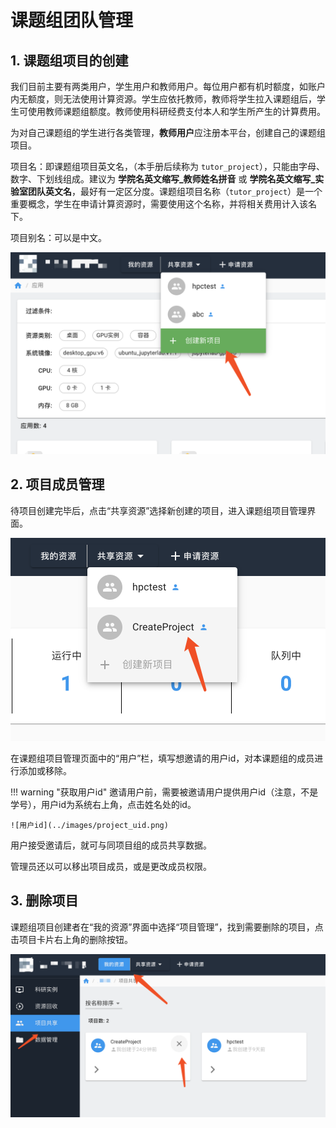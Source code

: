 # 课题组团队管理

## 1. 课题组项目的创建

我们目前主要有两类用户，学生用户和教师用户。每位用户都有机时额度，如账户内无额度，则无法使用计算资源。学生应依托教师，教师将学生拉入课题组后，学生可使用教师课题组额度。教师使用科研经费支付本人和学生所产生的计算费用。

为对自己课题组的学生进行各类管理，**教师用户**应注册本平台，创建自己的课题组项目。

项目名：即课题组项目英文名，（本手册后续称为 `tutor_project`），只能由字母、数字、下划线组成。建议为 **学院名英文缩写_教师姓名拼音** 或 **学院名英文缩写_实验室团队英文名**，最好有一定区分度。课题组项目名称（`tutor_project`）是一个重要概念，学生在申请计算资源时，需要使用这个名称，并将相关费用计入该名下。

项目别名：可以是中文。

![创建课题组项目](../images/project_create_new_project.png)

## 2. 项目成员管理

待项目创建完毕后，点击“共享资源”选择新创建的项目，进入课题组项目管理界面。

![进入课题组管理页面](../images/project_enter_project_management.png)

在课题组项目管理页面中的“用户”栏，填写想邀请的用户id，对本课题组的成员进行添加或移除。

!!! warning "获取用户id"
    邀请用户前，需要被邀请用户提供用户id（注意，不是学号），用户id为系统右上角，点击姓名处的id。
    
    ![用户id](../images/project_uid.png)

用户接受邀请后，就可与同项目组的成员共享数据。

管理员还以可以移出项目成员，或是更改成员权限。

## 3. 删除项目

课题组项目创建者在“我的资源”界面中选择“项目管理”，找到需要删除的项目，点击项目卡片右上角的删除按钮。

![删除项目](../images/project_delete_project.png)